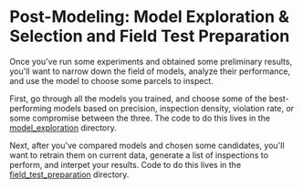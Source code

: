 # Post-Modeling: Model Exploration & Selection and Field Test Preparation
Once you've run some experiments and obtained some preliminary results, you'll 
want to narrow down the field of models, analyze their performance, and 
use the model to choose some parcels to inspect.

First, go through all the models you trained, and choose some of the best-performing
models based on precision, inspection density, violation rate, or some compromise
between the three. The code to do this lives in the [model_exploration](model_exploration/)
directory.

Next, after you've compared models and chosen some candidates, you'll want to 
retrain them on current data, generate a list of inspections to perform, and 
interpet your results. Code to do this lives in the 
[field_test_preparation](field_test_preparation/) directory.
